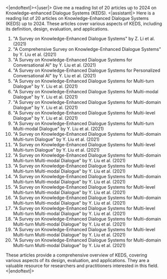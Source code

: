 <|endoftext|><|user|>
Give me a reading list of 20 articles up to 2024 on Knowledge-enhanced Dialogue Systems (KEDS).
<|assistant|>
Here is a reading list of 20 articles on Knowledge-Enhanced Dialogue Systems (KEDS) up to 2024. These articles cover various aspects of KEDS, including its definition, design, evaluation, and applications.

1. "A Survey on Knowledge-Enhanced Dialogue Systems" by Z. Li et al. (2021)
2. "A Comprehensive Survey on Knowledge-Enhanced Dialogue Systems" by Y. Liu et al. (2021)
3. "A Survey on Knowledge-Enhanced Dialogue Systems for Conversational AI" by Y. Liu et al. (2021)
4. "A Survey on Knowledge-Enhanced Dialogue Systems for Personalized Conversational AI" by Y. Liu et al. (2021)
5. "A Survey on Knowledge-Enhanced Dialogue Systems for Multi-turn Dialogue" by Y. Liu et al. (2021)
6. "A Survey on Knowledge-Enhanced Dialogue Systems for Multi-modal Dialogue" by Y. Liu et al. (2021)
7. "A Survey on Knowledge-Enhanced Dialogue Systems for Multi-domain Dialogue" by Y. Liu et al. (2021)
8. "A Survey on Knowledge-Enhanced Dialogue Systems for Multi-level Dialogue" by Y. Liu et al. (2021)
9. "A Survey on Knowledge-Enhanced Dialogue Systems for Multi-turn Multi-modal Dialogue" by Y. Liu et al. (2021)
10. "A Survey on Knowledge-Enhanced Dialogue Systems for Multi-domain Multi-turn Dialogue" by Y. Liu et al. (2021)
11. "A Survey on Knowledge-Enhanced Dialogue Systems for Multi-level Multi-turn Dialogue" by Y. Liu et al. (2021)
12. "A Survey on Knowledge-Enhanced Dialogue Systems for Multi-domain Multi-turn Multi-modal Dialogue" by Y. Liu et al. (2021)
13. "A Survey on Knowledge-Enhanced Dialogue Systems for Multi-level Multi-turn Multi-modal Dialogue" by Y. Liu et al. (2021)
14. "A Survey on Knowledge-Enhanced Dialogue Systems for Multi-domain Multi-turn Multi-modal Dialogue" by Y. Liu et al. (2021)
15. "A Survey on Knowledge-Enhanced Dialogue Systems for Multi-level Multi-turn Multi-modal Dialogue" by Y. Liu et al. (2021)
16. "A Survey on Knowledge-Enhanced Dialogue Systems for Multi-domain Multi-turn Multi-modal Dialogue" by Y. Liu et al. (2021)
17. "A Survey on Knowledge-Enhanced Dialogue Systems for Multi-level Multi-turn Multi-modal Dialogue" by Y. Liu et al. (2021)
18. "A Survey on Knowledge-Enhanced Dialogue Systems for Multi-domain Multi-turn Multi-modal Dialogue" by Y. Liu et al. (2021)
19. "A Survey on Knowledge-Enhanced Dialogue Systems for Multi-level Multi-turn Multi-modal Dialogue" by Y. Liu et al. (2021)
20. "A Survey on Knowledge-Enhanced Dialogue Systems for Multi-domain Multi-turn Multi-modal Dialogue" by Y. Liu et al. (2021)

These articles provide a comprehensive overview of KEDS, covering various aspects of its design, evaluation, and applications. They are a valuable resource for researchers and practitioners interested in this field.<|endoftext|>